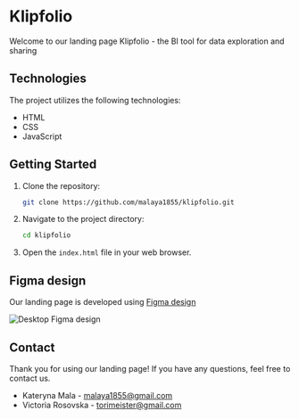 # Klipfolio

Welcome to our landing page Klipfolio - the BI tool for data exploration and sharing

## Technologies

The project utilizes the following technologies:

- HTML
- CSS
- JavaScript

## Getting Started

1. Clone the repository:

   ```bash
   git clone https://github.com/malaya1855/klipfolio.git

2. Navigate to the project directory:

   ```bash
   cd klipfolio

3. Open the `index.html` file in your web browser.


## Figma design

Our landing page is developed using [Figma design](https://www.figma.com/file/gZXYJlQp25lEkWb3eZvY8G/Klipfolio-(Copy)?type=design&node-id=1-2&mode=design&t=DVp2JzXNIuFjpFsg-0)

![Desktop Figma design](./assets/Desktop.png)


## Contact

Thank you for using our landing page! If you have any questions, feel free to contact us.

- Kateryna Mala - malaya1855@gmail.com
- Victoria Rosovska - torimeister@gmail.com
